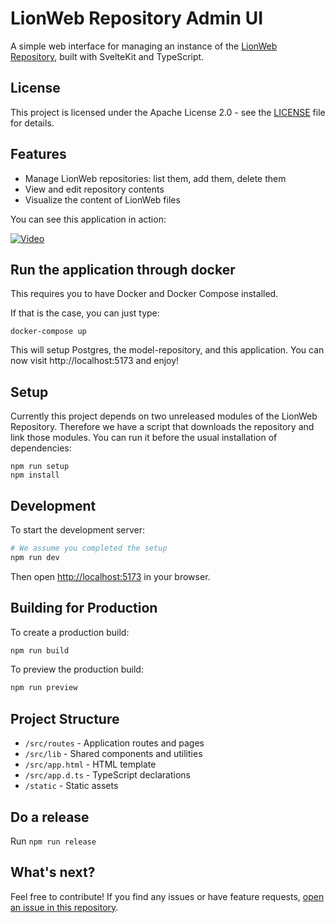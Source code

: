 # LionWeb Repository Admin UI

A simple web interface for managing an instance of the [LionWeb Repository](https://github.com/LionWeb-io/lionweb-repository), built with SvelteKit and TypeScript.

## License

This project is licensed under the Apache License 2.0 - see the [LICENSE](LICENSE) file for details.

## Features

- Manage LionWeb repositories: list them, add them, delete them
- View and edit repository contents
- Visualize the content of LionWeb files

You can see this application in action:

[![Video](https://img.youtube.com/vi/Yo1f4TUpH6U/0.jpg)](https://www.youtube.com/watch?v=Yo1f4TUpH6U)

## Run the application through docker

This requires you to have Docker and Docker Compose installed.

If that is the case, you can just type:
```
docker-compose up
```

This will setup Postgres, the model-repository, and this application.
You can now visit http://localhost:5173 and enjoy!

## Setup

Currently this project depends on two unreleased modules of the LionWeb Repository. Therefore we have a script
that downloads the repository and link those modules. You can run it before the usual installation of dependencies:

```
npm run setup
npm install
```

## Development

To start the development server:

```bash
# We assume you completed the setup
npm run dev
```

Then open [http://localhost:5173](http://localhost:5173) in your browser.

## Building for Production

To create a production build:

```bash
npm run build
```

To preview the production build:

```bash
npm run preview
```

## Project Structure

- `/src/routes` - Application routes and pages
- `/src/lib` - Shared components and utilities
- `/src/app.html` - HTML template
- `/src/app.d.ts` - TypeScript declarations
- `/static` - Static assets

## Do a release

Run `npm run release`

## What's next?

Feel free to contribute! If you find any issues or have feature requests, 
[open an issue in this repository](https://github.com/LionWeb-io/lionweb-repo-admin-ui/issues).
